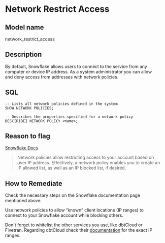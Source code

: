 # Network Restrict Access

## Model name

network_restrict_access

## Description

By default, Snowflake allows users to connect to the service from any computer or device IP address. As a system administrator you can allow and deny access from addresses with network policies.

## SQL

```
-- Lists all network policies defined in the system
SHOW NETWORK POLICIES;

-- Describes the properties specified for a network policy
DESC[RIBE] NETWORK POLICY <name>;
```

## Reason to flag

[Snowflake Docs](https://docs.snowflake.com/en/user-guide/network-policies)

> Network policies allow restricting access to your account based on user IP address. Effectively, a network policy enables you to create an IP allowed list, as well as an IP blocked list, if desired.

## How to Remediate

Check the necessary steps on the Snowflake documentation page mentioned above.

Use network policies to allow “known” client locations (IP ranges) to connect to your Snowflake account while blocking others.

Don't forget to whitelist the other services you use, like dbtCloud or Fivetran. 
Regarding dbtCloud check their [documentation](https://docs.getdbt.com/docs/cloud/about-cloud/regions-ip-addresses) for the exact IP ranges.